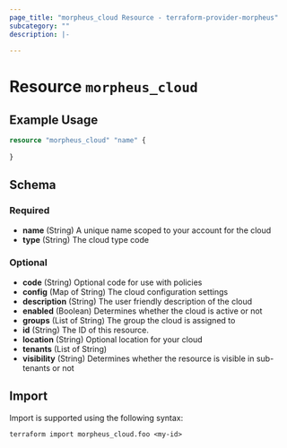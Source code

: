 ```yaml
---
page_title: "morpheus_cloud Resource - terraform-provider-morpheus"
subcategory: ""
description: |-
  
---
```


# Resource `morpheus_cloud`



## Example Usage

```terraform
resource "morpheus_cloud" "name" {
  
}
```

<!-- schema generated by tfplugindocs -->
## Schema

### Required

- **name** (String) A unique name scoped to your account for the cloud
- **type** (String) The cloud type code

### Optional

- **code** (String) Optional code for use with policies
- **config** (Map of String) The cloud configuration settings
- **description** (String) The user friendly description of the cloud
- **enabled** (Boolean) Determines whether the cloud is active or not
- **groups** (List of String) The group the cloud is assigned to
- **id** (String) The ID of this resource.
- **location** (String) Optional location for your cloud
- **tenants** (List of String)
- **visibility** (String) Determines whether the resource is visible in sub-tenants or not

## Import

Import is supported using the following syntax:

```shell
terraform import morpheus_cloud.foo <my-id>
```
